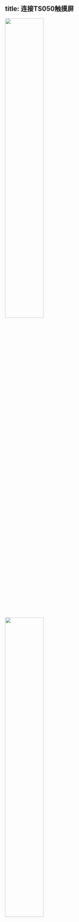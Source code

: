 title: 连接TS050触摸屏
---

<img src="/android/images/vim3/vim3_ts050_front.jpg" width="50%" height="50%">

<img src="/android/images/vim3/vim3_ts050.jpg" width="50%" height="50%">
